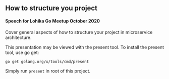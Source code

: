 ## How to structure you project

#### Speech for Lohika Go Meetup October 2020

Cover general aspects of how to structure your project in microservice architecture.

This presentation may be viewed with the present tool. To install the present tool, use go get:

	go get golang.org/x/tools/cmd/present

Simply run `present` in root of this project.
